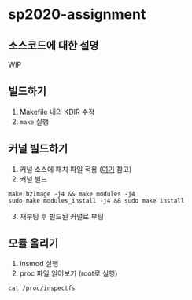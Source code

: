 # sp2020-assignment

## 소스코드에 대한 설명
WIP

## 빌드하기

1. Makefile 내의 KDIR 수정
2. `make` 실행

## 커널 빌드하기

1. 커널 소스에 패치 파일 적용 ([여기](https://twpower.github.io/195-how-to-apply-patch-file) 참고)
2. 커널 빌드
```
make bzImage -j4 && make modules -j4
sudo make modules_install -j4 && sudo make install
```
3. 재부팅 후 빌드된 커널로 부팅

## 모듈 올리기

1. insmod 실행
2. proc 파일 읽어보기 (root로 실행)
```
cat /proc/inspectfs
```

